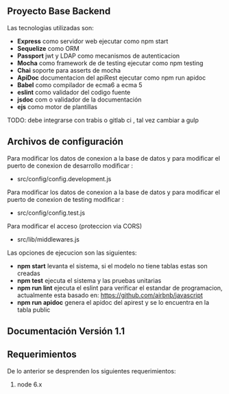 ## Proyecto Base Backend

Las tecnologias utilizadas son:

- **Express** como servidor web ejecutar como npm start
- **Sequelize** como ORM
- **Passport** jwt y LDAP como mecanismos de autenticacion
- **Mocha** como framework de de testing ejecutar como npm testing
- **Chai** soporte para asserts de mocha
- **ApiDoc** documentacion del apiRest ejecutar como npm run apidoc
- **Babel** como compilador de ecma6 a ecma 5
- **eslint** como validador del codigo fuente
- **jsdoc** com o validador de la documentación
- **ejs** como motor de plantillas

TODO: debe integrarse con trabis o gitlab ci , tal vez cambiar a gulp

## Archivos de configuración

Para modificar los datos de conexion a la base de datos y para modificar el puerto de conexion de desarrollo modificar :

- src/config/config.development.js

Para modificar los datos de conexion a la base de datos y para modificar el puerto de conexion de testing modificar :

- src/config/config.test.js

Para modificar el acceso (proteccion via CORS)

- src/lib/middlewares.js

Las opciones de ejecucion son las siguientes:

- **npm start**   levanta el sistema, si el modelo no tiene tablas estas son creadas
- **npm test**  ejecuta el sistema y las pruebas unitarias
- **npm run lint**  ejecuta el eslint para verificar el estandar de programacion, actualmente esta basado en: https://github.com/airbnb/javascript
- **npm run apidoc**  genera el apidoc del apirest y se lo encuentra en la tabla public


## Documentación Versión 1.1

## Requerimientos

De lo anterior se desprenden los siguientes requerimientos:

1. node 6.x

